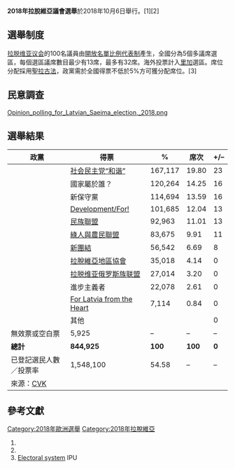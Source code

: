**2018年拉脫維亞議會選舉**於2018年10月6日舉行。\[1\]\[2\]

## 選舉制度

[拉脱维亚议会](../Page/拉脱维亚议会.md "wikilink")的100名議員由[開放名單](../Page/開放名單.md "wikilink")[比例代表制](../Page/比例代表制.md "wikilink")產生，全國分為5個多議席選區，每個選區議席數目最少有13席，最多有32席。海外投票計入[里加](../Page/里加.md "wikilink")選區。席位分配採用[聖拉古法](https://zh.wikipedia.org/wiki/聖拉古法 "wikilink")，政黨需於全國得票不低於5%方可獲分配席位。\[3\]

## 民意調查

[Opinion_polling_for_Latvian_Saeima_election,_2018.png](https://zh.wikipedia.org/wiki/File:Opinion_polling_for_Latvian_Saeima_election,_2018.png "fig:Opinion_polling_for_Latvian_Saeima_election,_2018.png")

## 選舉結果

| 政黨                                                  | 得票                                                                                              | %       | 席次      | \+/–  |
| --------------------------------------------------- | ----------------------------------------------------------------------------------------------- | ------- | ------- | ----- |
|                                                     | [社会民主党“和谐”](../Page/社会民主党“和谐”.md "wikilink")                                                    | 167,117 | 19.80   | 23    |
|                                                     | 國家屬於誰？                                                                                          | 120,264 | 14.25   | 16    |
|                                                     | 新保守黨                                                                                            | 114,694 | 13.59   | 16    |
|                                                     | [Development/For\!](https://zh.wikipedia.org/wiki/Development/For! "wikilink")                  | 101,685 | 12.04   | 13    |
|                                                     | [民族聯盟](../Page/民族聯盟_\(拉脫維亞\).md "wikilink")                                                     | 92,963  | 11.01   | 13    |
|                                                     | [綠人與農民聯盟](../Page/綠人與農民聯盟.md "wikilink")                                                        | 83,675  | 9.91    | 11    |
|                                                     | [新團結](../Page/團結_\(拉脫維亞\).md "wikilink")                                                        | 56,542  | 6.69    | 8     |
|                                                     | [拉脫維亞地區協會](https://zh.wikipedia.org/wiki/拉脫維亞地區協會 "wikilink")                                   | 35,018  | 4.14    | 0     |
|                                                     | [拉脱维亚俄罗斯族联盟](../Page/拉脱维亚俄罗斯族联盟.md "wikilink")                                                  | 27,014  | 3.20    | 0     |
|                                                     | 進步主義者                                                                                           | 22,078  | 2.61    | 0     |
|                                                     | [For Latvia from the Heart](https://zh.wikipedia.org/wiki/For_Latvia_from_the_Heart "wikilink") | 7,114   | 0.84    | 0     |
|                                                     | 其他                                                                                              |         |         | 0     |
| 無效票或空白票                                             | 5,925                                                                                           | –       | –       | –     |
| **總計**                                              | **844,925**                                                                                     | **100** | **100** | **0** |
| 已登記選民人數／投票率                                         | 1,548,100                                                                                       | 54.58   | –       | –     |
| 來源：[CVK](https://sv2018.cvk.lv/pub/ElectionResults) |                                                                                                 |         |         |       |

## 參考文獻

[Category:2018年歐洲選舉](https://zh.wikipedia.org/wiki/Category:2018年歐洲選舉 "wikilink") [Category:2018年拉脫維亞](https://zh.wikipedia.org/wiki/Category:2018年拉脫維亞 "wikilink")

1.
2.
3.  [Electoral system](http://www.ipu.org/parline-e/reports/2177_B.htm) IPU